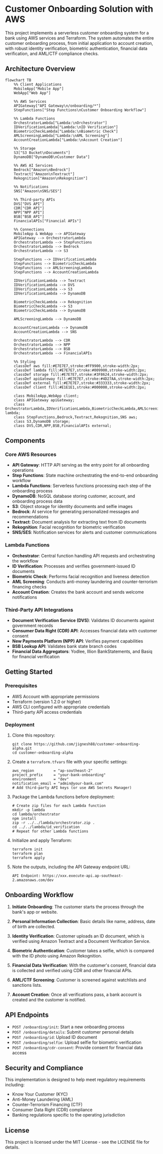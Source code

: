 # Customer Onboarding Solution with AWS

This project implements a serverless customer onboarding system for a bank using AWS services and Terraform. The system automates the entire customer onboarding process, from initial application to account creation, with robust identity verification, biometric authentication, financial data verification, and AML/CTF compliance checks.

## Architecture Overview

```mermaid
flowchart TB
    %% Client Applications
    MobileApp["Mobile App"]
    WebApp["Web App"]
    
    %% AWS Services
    APIGateway["API Gateway\n/onboarding/*"]
    StepFunctions["Step Functions\nCustomer Onboarding Workflow"]
    
    %% Lambda Functions
    OrchestratorLambda["Lambda:\nOrchestrator"]
    IDVerificationLambda["Lambda:\nID Verification"]
    BiometricCheckLambda["Lambda:\nBiometric Check"]
    AMLScreeningLambda["Lambda:\nAML Screening"]
    AccountCreationLambda["Lambda:\nAccount Creation"]
    
    %% Storage
    S3["S3 Bucket\nDocuments"]
    DynamoDB["DynamoDB\nCustomer Data"]
    
    %% AWS AI Services
    Bedrock["Amazon\nBedrock"]
    Textract["Amazon\nTextract"]
    Rekognition["Amazon\nRekognition"]
    
    %% Notifications
    SNS["Amazon\nSNS/SES"]
    
    %% Third-party APIs
    DVS["DVS API"]
    CDR["CDR API"]
    NPP["NPP API"]
    BSB["BSB API"]
    FinancialAPIs["Financial APIs"]
    
    %% Connections
    MobileApp & WebApp --> APIGateway
    APIGateway --> OrchestratorLambda
    OrchestratorLambda --> StepFunctions
    OrchestratorLambda --> Bedrock
    OrchestratorLambda --> S3
    
    StepFunctions --> IDVerificationLambda
    StepFunctions --> BiometricCheckLambda
    StepFunctions --> AMLScreeningLambda
    StepFunctions --> AccountCreationLambda
    
    IDVerificationLambda --> Textract
    IDVerificationLambda --> DVS
    IDVerificationLambda --> S3
    IDVerificationLambda --> DynamoDB
    
    BiometricCheckLambda --> Rekognition
    BiometricCheckLambda --> S3
    BiometricCheckLambda --> DynamoDB
    
    AMLScreeningLambda --> DynamoDB
    
    AccountCreationLambda --> DynamoDB
    AccountCreationLambda --> SNS
    
    OrchestratorLambda --> CDR
    OrchestratorLambda --> NPP
    OrchestratorLambda --> BSB
    OrchestratorLambda --> FinancialAPIs
    
    %% Styling
    classDef aws fill:#E7E7E7,stroke:#FF9900,stroke-width:2px;
    classDef lambda fill:#E7E7E7,stroke:#009900,stroke-width:2px;
    classDef storage fill:#E7E7E7,stroke:#3F8624,stroke-width:2px;
    classDef apiGateway fill:#E7E7E7,stroke:#4D27AA,stroke-width:2px;
    classDef external fill:#E7E7E7,stroke:#333333,stroke-width:2px;
    classDef client fill:#E1E1E1,stroke:#000000,stroke-width:2px;
    
    class MobileApp,WebApp client;
    class APIGateway apiGateway;
    class OrchestratorLambda,IDVerificationLambda,BiometricCheckLambda,AMLScreeningLambda,AccountCreationLambda lambda;
    class StepFunctions,Bedrock,Textract,Rekognition,SNS aws;
    class S3,DynamoDB storage;
    class DVS,CDR,NPP,BSB,FinancialAPIs external;
```

## Components

### Core AWS Resources
- **API Gateway**: HTTP API serving as the entry point for all onboarding operations
- **Step Functions**: State machine orchestrating the end-to-end onboarding workflow
- **Lambda Functions**: Serverless functions processing each step of the onboarding process
- **DynamoDB**: NoSQL database storing customer, account, and onboarding process data
- **S3**: Object storage for identity documents and selfie images
- **Bedrock**: AI service for generating personalized messages and recommendations
- **Textract**: Document analysis for extracting text from ID documents
- **Rekognition**: Facial recognition for biometric verification
- **SNS/SES**: Notification services for alerts and customer communications

### Lambda Functions
- **Orchestrator**: Central function handling API requests and orchestrating the workflow
- **ID Verification**: Processes and verifies government-issued ID documents
- **Biometric Check**: Performs facial recognition and liveness detection
- **AML Screening**: Conducts anti-money laundering and counter-terrorism financing checks
- **Account Creation**: Creates the bank account and sends welcome notifications

### Third-Party API Integrations
- **Document Verification Service (DVS)**: Validates ID documents against government records
- **Consumer Data Right (CDR) API**: Accesses financial data with customer consent
- **New Payments Platform (NPP) API**: Verifies payment capabilities
- **BSB Lookup API**: Validates bank state branch codes
- **Financial Data Aggregators**: Yodlee, Illion BankStatements, and Basiq for financial verification

## Getting Started

### Prerequisites
- AWS Account with appropriate permissions
- Terraform (version 1.2.0 or higher)
- AWS CLI configured with appropriate credentials
- Third-party API access credentials

### Deployment

1. Clone this repository:
   ```
   git clone https://github.com/jignesh88/customer-onboarding-alpha.git
   cd customer-onboarding-alpha
   ```

2. Create a `terraform.tfvars` file with your specific settings:
   ```
   aws_region         = "ap-southeast-2"
   project_prefix     = "your-bank-onboarding"
   environment        = "dev"
   notification_email = "admin@your-bank.com"
   # Add third-party API keys (or use AWS Secrets Manager)
   ```

3. Package the Lambda functions before deployment:
   ```
   # Create zip files for each Lambda function
   mkdir -p lambda
   cd lambda/orchestrator
   npm install
   zip -r ../../lambda/orchestrator.zip .
   cd ../../lambda/id_verification
   # Repeat for other Lambda functions
   ```

4. Initialize and apply Terraform:
   ```
   terraform init
   terraform plan
   terraform apply
   ```

5. Note the outputs, including the API Gateway endpoint URL:
   ```
   API Endpoint: https://xxx.execute-api.ap-southeast-2.amazonaws.com/dev
   ```

## Onboarding Workflow

1. **Initiate Onboarding**: The customer starts the process through the bank's app or website.

2. **Personal Information Collection**: Basic details like name, address, date of birth are collected.

3. **Identity Verification**: Customer uploads an ID document, which is verified using Amazon Textract and a Document Verification Service.

4. **Biometric Authentication**: Customer takes a selfie, which is compared with the ID photo using Amazon Rekognition.

5. **Financial Data Verification**: With the customer's consent, financial data is collected and verified using CDR and other financial APIs.

6. **AML/CTF Screening**: Customer is screened against watchlists and sanctions lists.

7. **Account Creation**: Once all verifications pass, a bank account is created and the customer is notified.

## API Endpoints

- `POST /onboarding/init`: Start a new onboarding process
- `POST /onboarding/details`: Submit customer personal details
- `POST /onboarding/id`: Upload ID document
- `POST /onboarding/selfie`: Upload selfie for biometric verification
- `POST /onboarding/cdr-consent`: Provide consent for financial data access

## Security and Compliance

This implementation is designed to help meet regulatory requirements including:

- Know Your Customer (KYC)
- Anti-Money Laundering (AML)
- Counter-Terrorism Financing (CTF)
- Consumer Data Right (CDR) compliance
- Banking regulations specific to the operating jurisdiction

## License

This project is licensed under the MIT License - see the LICENSE file for details.
